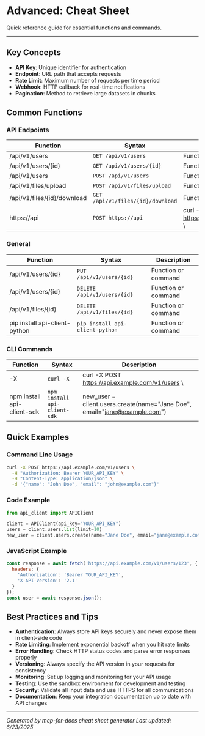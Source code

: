 # Advanced: Cheat Sheet

Quick reference guide for essential functions and commands.

---

## Key Concepts

- **API Key**: Unique identifier for authentication
- **Endpoint**: URL path that accepts requests
- **Rate Limit**: Maximum number of requests per time period
- **Webhook**: HTTP callback for real-time notifications
- **Pagination**: Method to retrieve large datasets in chunks

## Common Functions

### API Endpoints

| Function | Syntax | Description |
|---|---|---|
| /api/v1/users | `GET /api/v1/users` | Function or command |
| /api/v1/users/{id} | `GET /api/v1/users/{id}` | Function or command |
| /api/v1/users | `POST /api/v1/users` | Function or command |
| /api/v1/files/upload | `POST /api/v1/files/upload` | Function or command |
| /api/v1/files/{id}/download | `GET /api/v1/files/{id}/download` | Function or command |
| https://api | `POST https://api` | curl -X POST https://api.example.com/v1/users \ |

### General

| Function | Syntax | Description |
|---|---|---|
| /api/v1/users/{id} | `PUT /api/v1/users/{id}` | Function or command |
| /api/v1/users/{id} | `DELETE /api/v1/users/{id}` | Function or command |
| /api/v1/files/{id} | `DELETE /api/v1/files/{id}` | Function or command |
| pip install api-client-python | ``pip install api-client-python`` | Function or command |

### CLI Commands

| Function | Syntax | Description |
|---|---|---|
| -X | `curl -X` | curl -X POST https://api.example.com/v1/users \ |
| npm install api-client-sdk | ``npm install api-client-sdk`` | new_user = client.users.create(name="Jane Doe", email="jane@example.com") |

## Quick Examples

### Command Line Usage

```bash
curl -X POST https://api.example.com/v1/users \
  -H "Authorization: Bearer YOUR_API_KEY" \
  -H "Content-Type: application/json" \
  -d '{"name": "John Doe", "email": "john@example.com"}'
```

### Code Example

```python
from api_client import APIClient

client = APIClient(api_key="YOUR_API_KEY")
users = client.users.list(limit=10)
new_user = client.users.create(name="Jane Doe", email="jane@example.com")
```

### JavaScript Example

```javascript
const response = await fetch('https://api.example.com/v1/users/123', {
  headers: {
    'Authorization': 'Bearer YOUR_API_KEY',
    'X-API-Version': '2.1'
  }
});
const user = await response.json();
```


## Best Practices and Tips

- **Authentication**: Always store API keys securely and never expose them in client-side code
- **Rate Limiting**: Implement exponential backoff when you hit rate limits
- **Error Handling**: Check HTTP status codes and parse error responses properly
- **Versioning**: Always specify the API version in your requests for consistency
- **Monitoring**: Set up logging and monitoring for your API usage
- **Testing**: Use the sandbox environment for development and testing
- **Security**: Validate all input data and use HTTPS for all communications
- **Documentation**: Keep your integration documentation up to date with API changes

---

*Generated by mcp-for-docs cheat sheet generator*
*Last updated: 6/23/2025*